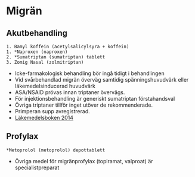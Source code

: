 Migrän
======

Akutbehandling
--------------

    1. Bamyl koffein (acetylsalicylsyra + koffein)
    1. *Naproxen (naproxen)
    2. *Sumatriptan (sumatriptan) tablett
    3. Zomig Nasal (zolmitriptan)

-   Icke-farmakologisk behandling bör ingå tidigt i behandlingen
-   Vid svårbehandlad migrän överväg samtidig spänningshuvudvärk eller
    läkemedelsinducerad huvudvärk
-   ASA/NSAID prövas innan triptaner övervägs.
-   För injektionsbehandling är generiskt sumatriptan förstahandsval
-   Övriga triptaner tillför inget utöver de rekommenderade.
-   Primperan supp avregistrerad.
-   [Läkemedelsboken 2014](http://www.lakemedelsboken.se)

Profylax
--------

    *Metoprolol (metoprolol) depottablett

-   Övriga medel för migränprofylax (topiramat, valproat) är
    specialistpreparat

